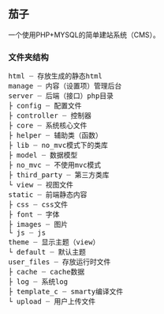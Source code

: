 <h2>茄子</h2>

一个使用PHP+MYSQL的简单建站系统（CMS）。

<h3>文件夹结构</h3>

<pre>html ┈ 存放生成的静态html
manage ┈ 内容（设置项）管理后台
server ┈ 后端（接口）php目录
├ config ┈ 配置文件
├ controller ┈ 控制器
├ core ┈ 系统核心文件
├ helper ┈ 辅助类（函数）
├ lib ┈ no_mvc模式下的类库
├ model ┈ 数据模型
├ no_mvc ┈ 不使用mvc模式
├ third_party ┈ 第三方类库
└ view ┈ 视图文件
static ┈ 前端静态内容
├ css ┈ css文件
├ font ┈ 字体
├ images ┈ 图片
└ js ┈ js
theme ┈ 显示主题（view）
└ default ┈ 默认主题
user_files ┈ 存放运行时文件
├ cache ┈ cache数据
├ log ┈ 系统log
├ template_c ┈ smarty编译文件
└ upload ┈ 用户上传文件</pre>
